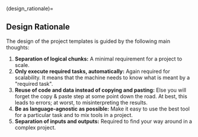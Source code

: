 (design_rationale)=

## Design Rationale

The design of the project templates is guided by the following main thoughts:

1. **Separation of logical chunks:** A minimal requirement for a project to scale.
1. **Only execute required tasks, automatically:** Again required for scalability. It
   means that the machine needs to know what is meant by a "required task".
1. **Reuse of code and data instead of copying and pasting:** Else you will forget the
   copy & paste step at some point down the road. At best, this leads to errors; at
   worst, to misinterpreting the results.
1. **Be as language-agnostic as possible:** Make it easy to use the best tool for a
   particular task and to mix tools in a project.
1. **Separation of inputs and outputs:** Required to find your way around in a complex
   project.
